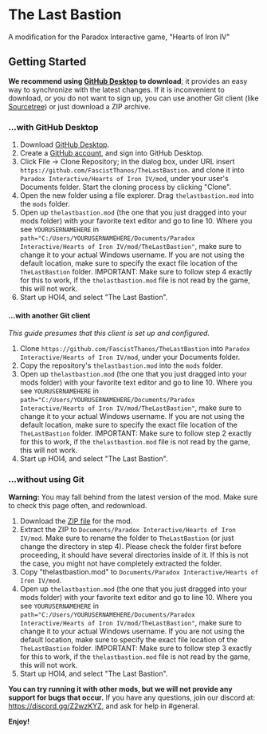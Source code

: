 # The Last Bastion
A modification for the Paradox Interactive game, "Hearts of Iron IV"

## Getting Started
**We recommend using [GitHub Desktop](https://desktop.github.com) to download**;
it provides an easy way to synchronize with the latest changes. If it is
inconvenient to download, or you do not want to sign up, you can use another
Git client (like [Sourcetree](https://www.atlassian.com/software/sourcetree)) or
just download a ZIP archive.

### ...with GitHub Desktop
1. Download [GitHub Desktop](https://desktop.github.com).
2. Create a [GitHub account](https://github.com/join), and sign into GitHub
   Desktop.
3. Click File → Clone Repository; in the dialog box, under URL insert
   `https://github.com/FascistThanos/TheLastBastion`. and clone it into
   `Paradox Interactive/Hearts of Iron IV/mod`, under your user's Documents
   folder. Start the cloning process by clicking "Clone".
4. Open the new folder using a file explorer. Drag `thelastbastion.mod`
   into the `mods` folder.
5. Open up `thelastbastion.mod` (the one that you just dragged into your mods folder) with your favorite text editor and go to line 10. Where you see `YOURUSERNAMEHERE` in `path="C:/Users/YOURUSERNAMEHERE/Documents/Paradox Interactive/Hearts of Iron IV/mod/TheLastBastion"`, make sure to change it to your actual Windows username. If you are not using the default location, make sure to specify the exact file location of the `TheLastBastion` folder. IMPORTANT: Make sure to follow step 4 exactly for this to work, if the `thelastbastion.mod` file is not read by the game, this will not work.
6. Start up HOI4, and select "The Last Bastion".

#### ...with another Git client
*This guide presumes that this client is set up and configured.*

1. Clone `https://github.com/FascistThanos/TheLastBastion` into
   `Paradox Interactive/Hearts of Iron IV/mod`, under your Documents folder.
2. Copy the repository's `thelastbastion.mod` into the `mods` folder.
3. Open up `thelastbastion.mod` (the one that you just dragged into your mods folder) with your favorite text editor and go to line 10. Where you see `YOURUSERNAMEHERE` in `path="C:/Users/YOURUSERNAMEHERE/Documents/Paradox Interactive/Hearts of Iron IV/mod/TheLastBastion"`, make sure to change it to your actual Windows username. If you are not using the default location, make sure to specify the exact file location of the `TheLastBastion` folder. IMPORTANT: Make sure to follow step 2 exactly for this to work, if the `thelastbastion.mod` file is not read by the game, this will not work.
4. Start up HOI4, and select "The Last Bastion".

### ...without using Git
**Warning:** You may fall behind from the latest version of the mod. Make sure
to check this page often, and redownload.

1. Download the [ZIP file](https://github.com/FascistThanos/TheLastBastion/archive/master.zip) for the mod. 
2. Extract the ZIP to `Documents/Paradox Interactive/Hearts of Iron IV/mod`. Make sure to rename the folder to `TheLastBastion` (or just change the directory in step 4). Please check the folder first before proceeding, it should have several directories inside of it. If this is not the case, you might not have completely extracted the folder.
3. Copy "thelastbastion.mod" to `Documents/Paradox Interactive/Hearts of Iron IV/mod`.
4. Open up `thelastbastion.mod` (the one that you just dragged into your mods folder) with your favorite text editor and go to line 10. Where you see `YOURUSERNAMEHERE` in `path="C:/Users/YOURUSERNAMEHERE/Documents/Paradox Interactive/Hearts of Iron IV/mod/TheLastBastion"`, make sure to change it to your actual Windows username. If you are not using the default location, make sure to specify the exact file location of the `TheLastBastion` folder. IMPORTANT: Make sure to follow step 3 exactly for this to work, if the `thelastbastion.mod` file is not read by the game, this will not work.
5. Start up HOI4, and select "The Last Bastion".


**You can try running it with other mods, but we will not provide any support for bugs that occur.** If you have any
questions, join our discord at: https://discord.gg/Z2wzKYZ, and ask for help in #general.

**Enjoy!**

